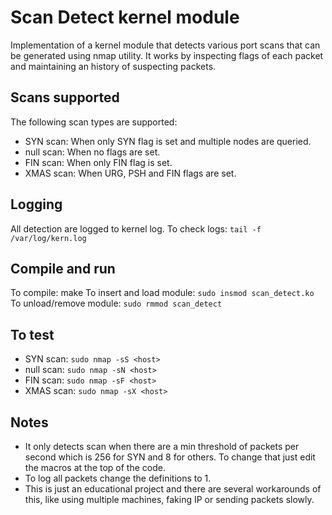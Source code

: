 # Scan Detect kernel module
Implementation of a kernel module that detects various port scans that can be generated using nmap utility.
It works by inspecting flags of each packet and maintaining an history of suspecting packets.

## Scans supported
The following scan types are supported:
* SYN scan: When only SYN flag is set and multiple nodes are queried.
* null scan: When no flags are set.
* FIN scan: When only FIN flag is set.
* XMAS scan: When URG, PSH and FIN flags are set.

## Logging
All detection are logged to kernel log. 
To check logs: `tail -f /var/log/kern.log`

## Compile and run
To compile: make
To insert and load module: ` sudo insmod scan_detect.ko `
To unload/remove module: ` sudo rmmod scan_detect `

## To test
* SYN scan: ` sudo nmap -sS <host> `
* null scan: ` sudo nmap -sN <host> `
* FIN scan: ` sudo nmap -sF <host> `
* XMAS scan: ` sudo nmap -sX <host> `

## Notes
* It only detects scan when there are a min threshold of packets per second which is 256 for SYN and 8 for others.
To change that just edit the macros at the top of the code.
* To log all packets change the definitions to 1.
* This is just an educational project and there are several workarounds of this, like using multiple machines, faking IP or sending packets slowly.
